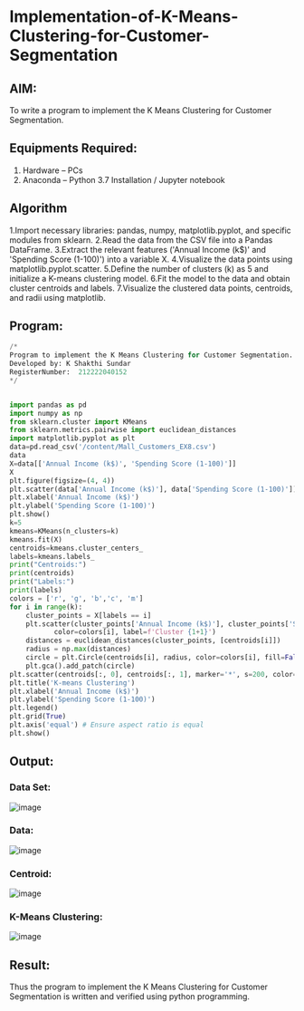 # Implementation-of-K-Means-Clustering-for-Customer-Segmentation

## AIM:
To write a program to implement the K Means Clustering for Customer Segmentation.

## Equipments Required:
1. Hardware – PCs
2. Anaconda – Python 3.7 Installation / Jupyter notebook

## Algorithm
1.Import necessary libraries: pandas, numpy, matplotlib.pyplot, and specific modules from sklearn.
2.Read the data from the CSV file into a Pandas DataFrame.
3.Extract the relevant features ('Annual Income (k$)' and 'Spending Score (1-100)') into a variable X.
4.Visualize the data points using matplotlib.pyplot.scatter.
5.Define the number of clusters (k) as 5 and initialize a K-means clustering model.
6.Fit the model to the data and obtain cluster centroids and labels.
7.Visualize the clustered data points, centroids, and radii using matplotlib.


## Program:
``` py
/*
Program to implement the K Means Clustering for Customer Segmentation.
Developed by: K Shakthi Sundar
RegisterNumber:  212222040152
*/
```
``` py

import pandas as pd
import numpy as np
from sklearn.cluster import KMeans
from sklearn.metrics.pairwise import euclidean_distances
import matplotlib.pyplot as plt
data=pd.read_csv('/content/Mall_Customers_EX8.csv')
data
X=data[['Annual Income (k$)', 'Spending Score (1-100)']]
X
plt.figure(figsize=(4, 4))
plt.scatter(data['Annual Income (k$)'], data['Spending Score (1-100)'])
plt.xlabel('Annual Income (k$)')
plt.ylabel('Spending Score (1-100)')
plt.show()
k=5
kmeans=KMeans(n_clusters=k)
kmeans.fit(X)
centroids=kmeans.cluster_centers_
labels=kmeans.labels_
print("Centroids:")
print(centroids)
print("Labels:")
print(labels)
colors = ['r', 'g', 'b','c', 'm']
for i in range(k):
    cluster_points = X[labels == i]
    plt.scatter(cluster_points['Annual Income (k$)'], cluster_points['Spending Score (1-100)'], 
           color=colors[i], label=f'Cluster {1+1}')
    distances = euclidean_distances(cluster_points, [centroids[i]])
    radius = np.max(distances)
    circle = plt.Circle(centroids[i], radius, color=colors[i], fill=False)
    plt.gca().add_patch(circle)
plt.scatter(centroids[:, 0], centroids[:, 1], marker='*', s=200, color='k', label='Centroids')
plt.title('K-means Clustering')
plt.xlabel('Annual Income (k$)')
plt.ylabel('Spending Score (1-100)')
plt.legend()
plt.grid(True)
plt.axis('equal') # Ensure aspect ratio is equal
plt.show()
```

## Output:
### Data Set:
![image](https://github.com/DhanushPalani/Implementation-of-K-Means-Clustering-for-Customer-Segmentation/assets/121594640/c36b634b-54a8-45d4-b998-845adaa00f30)
### Data:
![image](https://github.com/DhanushPalani/Implementation-of-K-Means-Clustering-for-Customer-Segmentation/assets/121594640/59a35cb9-79c3-4218-b7f6-cb0180aabf2e)
### Centroid:
![image](https://github.com/ShakthiSundar-K/Implementation-of-K-Means-Clustering-for-Customer-Segmentation/assets/128116143/b47b8130-b4c7-4b09-87f3-5b7de224c288)
### K-Means Clustering:
![image](https://github.com/DhanushPalani/Implementation-of-K-Means-Clustering-for-Customer-Segmentation/assets/121594640/8fe1a610-cb8c-49c0-9914-263a972a6276)



## Result:
Thus the program to implement the K Means Clustering for Customer Segmentation is written and verified using python programming.
